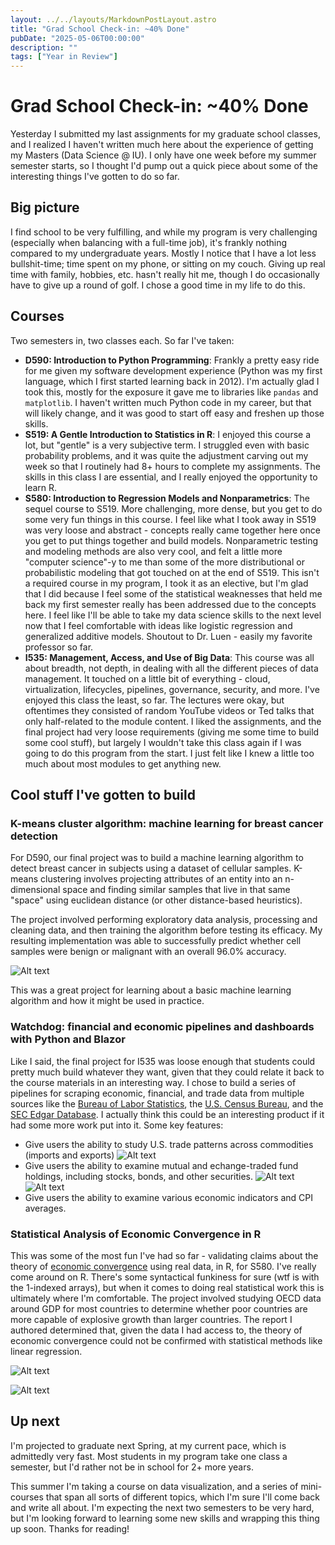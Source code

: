 ```yaml
---
layout: ../../layouts/MarkdownPostLayout.astro
title: "Grad School Check-in: ~40% Done"
pubDate: "2025-05-06T00:00:00"
description: ""
tags: ["Year in Review"]
---
```


# Grad School Check-in: ~40% Done 

Yesterday I submitted my last assignments for my graduate school classes, and I realized I haven't written much here about the experience of getting my Masters (Data Science @ IU). I only have one week before my summer semester starts, so I thought I'd pump out a quick piece about some of the interesting things I've gotten to do so far.

## Big picture

I find school to be very fulfilling, and while my program is very challenging (especially when balancing with a full-time job), it's frankly nothing compared to my undergraduate years. Mostly I notice that I have a lot less bullshit-time; time spent on my phone, or sitting on my couch. Giving up real time with family, hobbies, etc. hasn't really hit me, though I do occasionally have to give up a round of golf. I chose a good time in my life to do this.

## Courses

Two semesters in, two classes each. So far I've taken:
- **D590: Introduction to Python Programming**: Frankly a pretty easy ride for me given my software development experience (Python was my first language, which I first started learning back in 2012). I'm actually glad I took this, mostly for the exposure it gave me to libraries like `pandas` and `matplotlib`. I haven't written much Python code in my career, but that will likely change, and it was good to start off easy and freshen up those skills.
- **S519: A Gentle Introduction to Statistics in R**: I enjoyed this course a lot, but "gentle" is a very subjective term. I struggled even with basic probability problems, and it was quite the adjustment carving out my week so that I routinely had 8+ hours to complete my assignments. The skills in this class I are essential, and I really enjoyed the opportunity to learn R.
- **S580: Introduction to Regression Models and Nonparametrics**: The sequel course to S519. More challenging, more dense, but you get to do some very fun things in this course. I feel like what I took away in S519 was very loose and abstract - concepts really came together here once you get to put things together and build models. Nonparametric testing and modeling methods are also very cool, and felt a little more "computer science"-y to me than some of the more distributional or probabilistic modeling that got touched on at the end of S519. This isn't a required course in my program, I took it as an elective, but I'm glad that I did because I feel some of the statistical weaknesses that held me back my first semester really has been addressed due to the concepts here. I feel like I'll be able to take my data science skills to the next level now that I feel comfortable with ideas like logistic regression and generalized additive models. Shoutout to Dr. Luen - easily my favorite professor so far.  
- **I535: Management, Access, and Use of Big Data**: This course was all about breadth, not depth, in dealing with all the different pieces of data management. It touched on a little bit of everything - cloud, virtualization, lifecycles, pipelines, governance, security, and more. I've enjoyed this class the least, so far. The lectures were okay, but oftentimes they consisted of random YouTube videos or Ted talks that only half-related to the module content. I liked the assignments, and the final project had very loose requirements (giving me some time to build some cool stuff), but largely I wouldn't take this class again if I was going to do this program from the start. I just felt like I knew a little too much about most modules to get anything new.

## Cool stuff I've gotten to build

### K-means cluster algorithm: machine learning for breast cancer detection

For D590, our final project was to build a machine learning algorithm to detect breast cancer in subjects using a dataset of cellular samples. K-means clustering involves projecting attributes of an entity into an n-dimensional space and finding similar samples that live in that same "space" using euclidean distance (or other distance-based heuristics).

The project involved performing exploratory data analysis, processing and cleaning data, and then training the algorithm before testing its efficacy. My resulting implementation was able to successfully predict whether cell samples were benign or malignant with an overall 96.0% accuracy.

![Alt text](image-12.png)

This was a great project for learning about a basic machine learning algorithm and how it might be used in practice.

### Watchdog: financial and economic pipelines and dashboards with Python and Blazor

Like I said, the final project for I535 was loose enough that students could pretty much build whatever they want, given that they could relate it back to the course materials in an interesting way. I chose to build a series of pipelines for scraping economic, financial, and trade data from multiple sources like the [Bureau of Labor Statistics](https://www.bls.gov/bls/api_features.htm), the [U.S. Census Bureau](https://www.census.gov/data/developers/data-sets.html), and the [SEC Edgar Database](https://www.sec.gov/search-filings). I actually think this could be an interesting product if it had some more work put into it. Some key features:
- Give users the ability to study U.S. trade patterns across commodities (imports and exports)
![Alt text](image-13.png)
- Give users the ability to examine mutual and echange-traded fund holdings, including stocks, bonds, and other securities.
![Alt text](image-15.png)
![Alt text](image-16.png)
- Give users the ability to examine various economic indicators and CPI averages.

### Statistical Analysis of Economic Convergence in R

This was some of the most fun I've had so far - validating claims about the theory of [economic convergence]() using real data, in R, for S580. I've really come around on R. There's some syntactical funkiness for sure (wtf is with the 1-indexed arrays), but when it comes to doing real statistical work this is ultimately where I'm comfortable. The project involved studying OECD data around GDP for most countries to determine whether poor countries are more capable of explosive growth than larger countries. The report I authored determined that, given the data I had access to, the theory of economic convergence could not be confirmed with statistical methods like linear regression.

![Alt text](image-20.png)

![Alt text](image-19.png)

## Up next

I'm projected to graduate next Spring, at my current pace, which is admittedly very fast. Most students in my program take one class a semester, but I'd rather not be in school for 2+ more years.

This summer I'm taking a course on data visualization, and a series of mini-courses that span all sorts of different topics, which I'm sure I'll come back and write all about. I'm expecting the next two semesters to be very hard, but I'm looking forward to learning some new skills and wrapping this thing up soon. Thanks for reading!